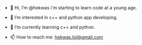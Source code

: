 - 👋 Hi, I’m @hekwas i'm starting to learn code at a young age.
- 👀 I’m interested in c++ and python app developing.
- 🌱 I’m currently learning c++ and python.

- 📫 How to reach me: hekwas.lol@gmail.com

<!---
hekwas/hekwas is a ✨ special ✨ repository because its `README.md` (this file) appears on your GitHub profile.
You can click the Preview link to take a look at your changes.
--->
